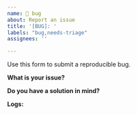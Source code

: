 ```yaml
---
name: 🐛 bug
about: Report an issue
title: '[BUG]: '
labels: "bug,needs-triage"
assignees: ''

---
```


Use this form to submit a reproducible bug.

**What is your issue?**

**Do you have a solution in mind?**

**Logs:**

```log

```
